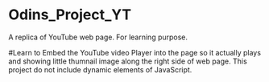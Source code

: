 # Odins_Project_YT
A replica of YouTube web page. For learning purpose.

#Learn to Embed the YouTube video Player into the page so it actually plays and showing little thumnail image along the right side of web page.
This project do not include dynamic elements of JavaScript.
